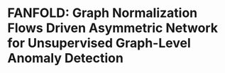 # FANFOLD: Graph Normalization Flows Driven Asymmetric Network for Unsupervised Graph-Level Anomaly Detection
